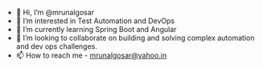 - 👋 Hi, I’m @mrunalgosar
- 👀 I’m interested in Test Automation and DevOps
- 🌱 I’m currently learning Spring Boot and Angular
- 💞️ I’m looking to collaborate on building and solving complex automation and dev ops challenges.
- 📫 How to reach me - mrunalgosar@yahoo.in

<!---
mrunalgosar/mrunalgosar is a ✨ special ✨ repository because its `README.md` (this file) appears on your GitHub profile.
You can click the Preview link to take a look at your changes.
--->
